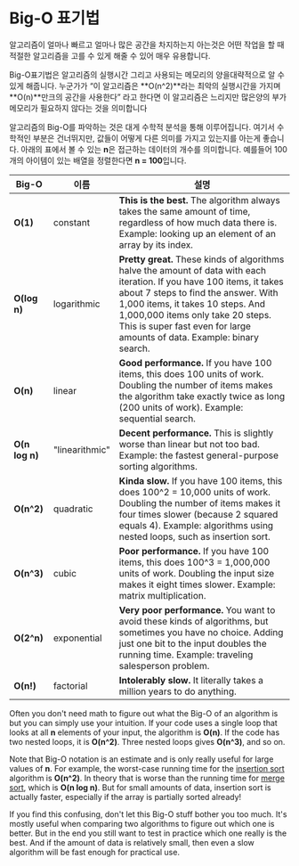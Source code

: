 # Big-O 표기법
알고리즘이 얼마나 빠르고 얼마나 많은 공간을 차지하는지 아는것은 어떤 작업을 할 때 적절한 알고리즘을 고를 수 있게 해줄 수 있어 매우 유용합니다.

Big-O표기법은 알고리즘의 실행시간 그리고 사용되는 메모리의 양을대략적으로 알 수 있게 해줍니다. 누군가가 “이 알고리즘은 **O(n^2)**라는 최악의 실행시간을 가지며 **O(n)**만크의 공간을 사용한다” 라고 한다면 이 알고리즘은 느리지만 많은양의 부가 메모리가 필요하지 않다는 것을 의미합니다

알고리즘의 Big-O를 파악하는 것은 대게 수학적 분석을 통해 이루어집니다. 여기서 수학적인 부분은 건너뛰지만, 값들이 어떻게 다른 의미를 가지고 있는지를 아는게 좋습니다. 아래의 표에서 볼 수 있는 **n**은 접근하는 데이터의 개수를 의미합니다. 예를들어 100개의 아이템이 있는 배열을 정렬한다면 **n = 100**입니다.


Big-O | 이름 | 설명
------| ---- | ----
**O(1)** | constant | **This is the best.** The algorithm always takes the same amount of time, regardless of how much data there is. Example: looking up an element of an array by its index.
**O(log n)** | logarithmic | **Pretty great.** These kinds of algorithms halve the amount of data with each iteration. If you have 100 items, it takes about 7 steps to find the answer. With 1,000 items, it takes 10 steps. And 1,000,000 items only take 20 steps. This is super fast even for large amounts of data. Example: binary search.
**O(n)** | linear | **Good performance.** If you have 100 items, this does 100 units of work. Doubling the number of items makes the algorithm take exactly twice as long (200 units of work). Example: sequential search.
**O(n log n)** | "linearithmic" | **Decent performance.** This is slightly worse than linear but not too bad. Example: the fastest general-purpose sorting algorithms.
**O(n^2)** | quadratic | **Kinda slow.** If you have 100 items, this does 100^2 = 10,000 units of work. Doubling the number of items makes it four times slower (because 2 squared equals 4). Example: algorithms using nested loops, such as insertion sort.
**O(n^3)** | cubic | **Poor performance.** If you have 100 items, this does 100^3 = 1,000,000 units of work. Doubling the input size makes it eight times slower. Example: matrix multiplication.
**O(2^n)** | exponential | **Very poor performance.** You want to avoid these kinds of algorithms, but sometimes you have no choice. Adding just one bit to the input doubles the running time. Example: traveling salesperson problem.
**O(n!)** | factorial | **Intolerably slow.** It literally takes a million years to do anything.

Often you don't need math to figure out what the Big-O of an algorithm is but you can simply use your intuition. If your code uses a single loop that looks at all **n** elements of your input, the algorithm is **O(n)**. If the code has two nested loops, it is **O(n^2)**. Three nested loops gives **O(n^3)**, and so on.

Note that Big-O notation is an estimate and is only really useful for large values of **n**. For example, the worst-case running time for the [insertion sort](Insertion%20Sort/) algorithm is **O(n^2)**. In theory that is worse than the running time for [merge sort](Merge%20Sort/), which is **O(n log n)**. But for small amounts of data, insertion sort is actually faster, especially if the array is partially sorted already!

If you find this confusing, don't let this Big-O stuff bother you too much. It's mostly useful when comparing two algorithms to figure out which one is better. But in the end you still want to test in practice which one really is the best. And if the amount of data is relatively small, then even a slow algorithm will be fast enough for practical use.
